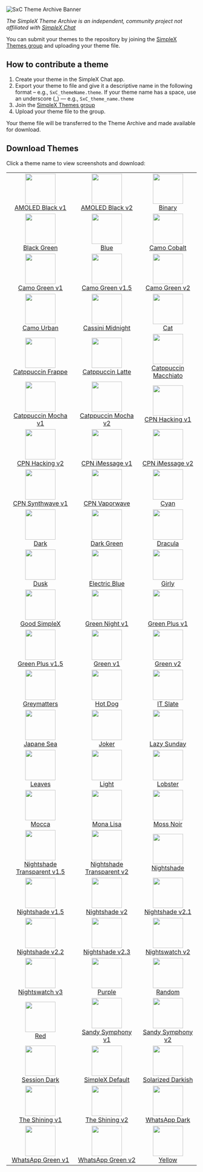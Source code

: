 ![SxC Theme Archive Banner](./resources/SxC_themeBanner.png)

_The SimpleX Theme Archive is an independent, community project not affiliated with [SimpleX Chat](https://simplex.chat)_

You can submit your themes to the repository by joining the [SimpleX Themes group](https://simplex.chat/contact#/?v=2-7&smp=smp%3A%2F%2Fhpq7_4gGJiilmz5Rf-CswuU5kZGkm_zOIooSw6yALRg%3D%40smp5.simplex.im%2FjwFqICow91mcVNxBF2GXXF5Uq4H27goC%23%2F%3Fv%3D1-3%26dh%3DMCowBQYDK2VuAyEAOYs_RwIB67iDC_ORPmBpp-oED4Ric3oYkID4kdkMdGs%253D%26srv%3Djjbyvoemxysm7qxap7m5d5m35jzv5qq6gnlv7s4rsn7tdwwmuqciwpid.onion&data=%7B%22type%22%3A%22group%22%2C%22groupLinkId%22%3A%22jpatHRdLkjwNmbWBc-VWcg%3D%3D%22%7D) and uploading your theme file. 

## How to contribute a theme

1. Create your theme in the SimpleX Chat app. 
2. Export your theme to file and give it a descriptive name in the following format – e.g., `SxC_themeName.theme`. If your theme name has a space, use an underscore (_) — e.g., `SxC_theme_name.theme`
3. Join the [SimpleX Themes group](https://simplex.chat/contact#/?v=2-7&smp=smp%3A%2F%2Fhpq7_4gGJiilmz5Rf-CswuU5kZGkm_zOIooSw6yALR%40smp5.simplex.im%2FjwFqICow91mcVNxBF2GXXF5Uq4H27goC%23%2F%3Fv%3D1-3%26dh%3DMCowBQYDK2VuAyEAOYs_RwIB67iDC_ORPmBpp-oED4Ric3oYkID4kdkMdGs%253D%26srv%3Djjbyvoemxysm7qxap7m5d5m35jzv5qq6gnlv7s4rsn7tdwwmuqciwpid.onion&data=%7B%22type%22%3A%22group%22%2C%22groupLinkId%22%3A%22jpatHRdLkjwNmbWBc-VWcg%3D%3D%22%7D)
4. Upload your theme file to the group.

Your theme file will be transferred to the Theme Archive and made available for download. 

## Download Themes

Click a theme name to view screenshots and download:

|                                                                                                                                                                 |                                                                                                                                                              |                                                                                                                                            |
|:---------------------------------------------------------------------------------------------------------------------------------------------------------------:|:------------------------------------------------------------------------------------------------------------------------------------------------------------:|:------------------------------------------------------------------------------------------------------------------------------------------:|
| <img src="./screenshots/SxC_AMOLEDblack-v101.jpg" width="80"><br>[AMOLED Black v1](./resources/SxC_AMOLEDblack-v1_index.md)                                     | <img src="./screenshots/SxC_AMOLEDblackV201.jpg" width="80"><br>[AMOLED Black v2](./resources/SxC_AMOLEDblackV2_index.md)                                    | <img src="./screenshots/SxC_binary01.jpg" width="80"><br>[Binary](./resources/SxC_binary_index.md)                                         |
| <img src="./screenshots/SxC_blackGreen01.jpg" width="80"><br>[Black Green](./resources/SxC_blackGreen_index.md)                                                 | <img src="./screenshots/SxC_blue01.jpg" width="80"><br>[Blue](./resources/SxC_blue_index.md)                                                                 | <img src="./screenshots/SxC_camoCobalt01.jpg" width="80"><br>[Camo Cobalt](./resources/SxC_camoCobalt_index.md)                            |
| <img src="./screenshots/SxC_camoGreen-v101.jpg" width="80"><br>[Camo Green v1](./resources/SxC_camoGreen-v1_index.md)                                           | <img src="./screenshots/SxC_camoGreen-v1_501.jpg" width="80"><br>[Camo Green v1.5](./resources/SxC_camoGreen-v1_index.md)                                    | <img src="./screenshots/SxC_camoGreen-v201.jpg" width="80"><br>[Camo Green v2](./resources/SxC_camoGreen-v2_index.md)                      |
| <img src="./screenshots/SxC_camoUrban01.jpg" width="80"><br>[Camo Urban](./resources/SxC_camoUrban_index.md)                                                    | <img src="./screenshots/SxC_cassiniMidnight01.jpg" width="80"><br>[Cassini Midnight](./resources/SxC_cassiniMidnight_index.md.)                              | <img src="./screenshots/SxC_cat01.jpg" width="80"><br>[Cat](./resources/SxC_cat_index.md)                                                  |
| <img src="./screenshots/SxC_catppuccinFrappe01.jpg" width="80"><br>[Catppuccin Frappe](./resources/SxC_catppuccinFrappe_index.md)                               | <img src="./screenshots/SxC_catppuccinLatte01.jpg" width="80"><br>[Catppuccin Latte](./resources/SxC_catppuccinLatte_index.md)                               | <img src="./screenshots/SxC_catppuccinMacchiato01.jpg" width="80"><br>[Catppuccin Macchiato](./resources/SxC_catppuccinMacchiato_index.md) |
| <img src="./screenshots/SxC_catppuccinMocha-v101.jpg" width="80"><br>[Catppuccin Mocha v1](./resources/SxC_catppuccinMocha-v1_index.md)                         | <img src="./screenshots/SxC_catppuccinMocha-v201.jpg" width="80"><br>[Catppuccin Mocha v2](./resources/SxC_catppuccinMocha-vSxC_catppuccinMocha-v2_index.md) | <img src="./screenshots/SxC_CPN_Hacking-v101.jpg" width="80"><br>[CPN Hacking v1](./resources/SxC_CPN_Hacking-v1_index.md)                 |
| <img src="./screenshots/SxC_CPN_Hacking-v201.jpg" width="80"><br>[CPN Hacking v2](./resources/SxC_CPN_Hacking-v2_index.md)                                      | <img src="./screenshots/SxC_CPN_iMessage-v101.jpg" width="80"><br>[CPN iMessage v1](./resources/SxC_iMessage-v1_index.md)                                    | <img src="./screenshots/SxC_CPN_iMessage-v201.jpg" width="80"><br>[CPN iMessage v2](./resources/SxC_iMessage-v2_index.md)                  |
| <img src="./screenshots/SxC_CPN_synthwave01.jpg" width="80"><br>[CPN Synthwave v1](./resources/SxC_CPN_synthwave_index.md)                                      | <img src="./screenshots/SxC_CPN_vaporwave01.jpg" width="80"><br>[CPN Vaporwave ](./resources/SxC_CPN_vaporwave_index.md)                                     | <img src="./screenshots/SxC_cyan01.jpg" width="80"><br>[Cyan](./resources/SxC_cyan_index.md)                                               |
| <img src="./screenshots/SxC_dark01.jpg" width="80"><br>[Dark](./resources/SxC_dark_index.md)                                                                    | <img src="./screenshots/SxC_darkGreen01.jpg" width="80"><br>[Dark Green](./resources/SxC_darkGreen_index.md)                                                 | <img src="./screenshots/SxC_dracula01.jpg" width="80"><br>[Dracula](./resources/SxC_dracula_index.md)                                      |
| <img src="./screenshots/SxC_dusk01.jpg" width="80"><br>[Dusk](./resources/SxC_dusk_index.md)                                                                    | <img src="./screenshots/SxC_ElectricBlue01.jpg" width="80"><br>[Electric Blue](./resources/SxC_electricBlue_index.md)                                        | <img src="./screenshots/SxC_girly01.jpg" width="80"><br>[Girly](./resources/SxC_girly_index.md)                                            |
| <img src="./screenshots/SxC_goodSimplex01.jpg" width="80"><br>[Good SimpleX](./resources/SxC_goodSimplex_index.md)                                              | <img src="./screenshots/SxC_greenNight-v101.jpg" width="80"><br>[Green Night v1](./resources/SxC_greenNight-v1_index.md)                                     | <img src="./screenshots/SxC_greenPlus-v101.jpg" width="80"><br>[Green Plus v1](./resources/SxC_CPN_greenPlus-v1_index.md)                  |
| <img src="./screenshots/SxC_greenPlus-v1_501.jpg" width="80"><br>[Green Plus v1.5](./resources/SxC_CPN_greenPlus-v1_5_index.md)                                 | <img src="./screenshots/SxC_green-v101.jpg" width="80"><br>[Green v1](./resources/SxC_green-v1_index.md)                                                     | <img src="./screenshots/SxC_green-v201.jpg" width="80"><br>[Green v2](./resources/SxC_green-v2_index.md)                                   |
| <img src="./screenshots/SxC_greymatters01.jpg" width="80"><br>[Greymatters](./resources/SxC_greymatters_index.md)                                               | <img src="./screenshots/SxC_hotdog01.jpg" width="80"><br>[Hot Dog](./resources/SxC_hotdog_index.md)                                                          | <img src="./screenshots/SxC_IT_Slate01.jpg" width="80"><br>[IT Slate](./resources/SxC_IT_Slate_index.md)                                   |
| <img src="./screenshots/SxC_japaneSea01.jpg" width="80"><br>[Japane Sea](./resources/SxC_japaneSea_index.md)                                                    | <img src="./screenshots/SxC_joker01.jpg" width="80"><br>[Joker](./resources/SxC_joker_index.md)                                                              | <img src="./screenshots/SxC_lazySunday01.jpg" width="80"><br>[Lazy Sunday](./resources/SxC_lazySunday_index.md)                            |
| <img src="./screenshots/SxC_leaves01.jpg" width="80"><br>[Leaves](./resources/SxC_leaves_index.md)                                                              | <img src="./screenshots/SxC_light01.jpg" width="80"><br>[Light](./resources/SxC_light_index.md)                                                              | <img src="./screenshots/SxC_Lobster01.jpg" width="80"><br>[Lobster](./resources/SxC_Lobster_index.md)                                      |
| <img src="./screenshots/SxC_mocca01.jpg" width="80"><br>[Mocca](./resources/SxC_mocca_index.md)                                                                 | <img src="./screenshots/SxC_monaLisa01.jpg" width="80"><br>[Mona Lisa](./resources/SxC_monaLisa_index.md)                                                    | <img src="./screenshots/SxC_mossNoir01.jpg" width="80"><br>[Moss Noir](./resources/SxC_mossNoir_index.md)                                  |
| <img src="./screenshots/SxC_NightshadeTransparent-v1_501.jpg" width="80"><br>[Nightshade Transparent v1.5](./resources/SxC_NightshadeTransparent-v1_5_index.md) | <img src="./screenshots/SxC_NightshadeTransparent-v201.jpg" width="80"><br>[Nightshade Transparent v2](./resources/SxC_NightshadeTransparent-v2_index.md)    | <img src="./screenshots/SxC_Nightshade01.jpg" width="80"><br>[Nightshade](./resources/SxC_Nightshade_index.md)                             |
| <img src="./screenshots/SxC_Nightshade-v1_501.jpg" width="80"><br>[Nightshade v1.5](./resources/SxC_Nightshade-v1_5_index.md)                                   | <img src="./screenshots/SxC_Nightshade-v201.jpg" width="80"><br>[Nightshade v2](./resources/SxC_Nightshade-v2_index.md)                                      | <img src="./screenshots/SxC_Nightshade-v2_101.jpg" width="80"><br>[Nightshade v2.1](./resources/SxC_Nightshade-v2_1_index.md)              |
| <img src="./screenshots/SxC_Nightshade-v2_201.jpg" width="80"><br>[Nightshade v2.2](./resources/SxC_Nightshade-v2_2_index.md)                                   | <img src="./screenshots/SxC_Nightshade-v2_301.jpg" width="80"><br>[Nightshade v2.3](./resources/SxC_Nightshade-v2_3_index.md)                                | <img src="./screenshots/SxC_nightswatch-v201.jpg" width="80"><br>[Nightswatch v2](./resources/SxC_nightswatch-v2_index.md)                 |
| <img src="./screenshots/SxC_nightswatch-v301.jpg" width="80"><br>[Nightswatch v3](./resources/SxC_nightswatch-v3_index.md)                                      | <img src="./screenshots/SxC_purple01.jpg" width="80"><br>[Purple](./resources/SxC_purple_index.md)                                                           | <img src="./screenshots/SxC_random01.jpg" width="80"><br>[Random](./resources/SxC_random_index.md)                                         |
| <img src="./screenshots/SxC_red01.jpg" width="80"><br>[Red](./resources/SxC_red_index.md)                                                                       | <img src="./screenshots/SxC_sandySymphony-v101.jpg" width="80"><br>[Sandy Symphony v1](./resources/SxC_sandySymphony-v1_index.md)                                       | <img src="./screenshots/SxC_sandySymphony-v201.jpg" width="80"><br>[Sandy Symphony v2](./resources/SxC_SxC_sandySymphony-v2_index.md)      |
| <img src="./screenshots/SxC_SessionDark01.jpg" width="80"><br>[Session Dark](./resources/SxC_SessionDark_index.md)                                              | <img src="./screenshots/SxC_simplexDefault01.jpg" width="80"><br>[SimpleX Default](./resources/SxC_simplexDefault_index.md)                                  | <img src="./screenshots/SxC_solarizedDarkish01.jpg" width="80"><br>[Solarized Darkish](./resources/SxC_solarizedDarkish_index.md)          |
| <img src="./screenshots/SxC_The_Shining-v101.jpg" width="80"><br>[The Shining v1](./resources/SxC_The_Shining-v1_index.md)                                      | <img src="./screenshots/SxC_The_Shining-v201.jpg" width="80"><br>[The Shining v2](./resources/SxC_The_Shining-v2_index.md)                                   | <img src="./screenshots/SxC_whatsappDark01.jpg" width="80"><br>[WhatsApp Dark](./resources/SxC_whatsappDark_index.md)                      |
| <img src="./screenshots/SxC_whatsappGreen-v101.jpg" width="80"><br>[WhatsApp Green v1](./resources/SxC_whatsappGreen-v1_index.md)                               | <img src="./screenshots/SxC_whatsappGreen-v201.jpg" width="80"><br>[WhatsApp Green v2](./resources/SxC_whatsappGreen-v2_index.md)                            | <img src="./screenshots/SxC_yellow01.jpg" width="80"><br>[Yellow](./resources/SxC_yellow_index.md)                                         |